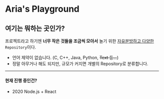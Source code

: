# Aria's Playground

## **여기는 뭐하는 곳인가?**
프로젝트라고 하기엔 **너무 작은 것들을 조금씩 모아서** 놀기 위한 <u>자유분방하고 다양한</u> ```Repository```이다.

- 언어 제약이 없습니다. (C, C++, Java, Python, <s>Text 등...</s>)
- 정말 아무거나 해도 되지만, 규모가 커지면 개별의 Repository로 분류합니다.

***
#### 현재 진행 중인건?
- 2020 Node.js + React
